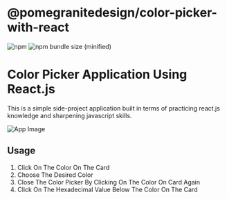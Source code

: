 # @pomegranitedesign/color-picker-with-react

![npm](https://img.shields.io/badge/npm-v6.1.0-green.svg)
![npm bundle size (minified)](https://img.shields.io/github/stars/pomegranitedesign/color-picker-with-react.svg)

# Color Picker Application Using React.js
This is a simple side-project application built in terms of practicing react.js knowledge and sharpening javascript skills.

![App Image](http://res.cloudinary.com/pomegranitedesign/image/upload/q_auto:best/v1534187823/Untitled_x6l2sn.png)

## Usage
1. Click On The Color On The Card
2. Choose The Desired Color
3. Close The Color Picker By Clicking On The Color On Card Again
4. Click On The Hexadecimal Value Below The Color On The Card
